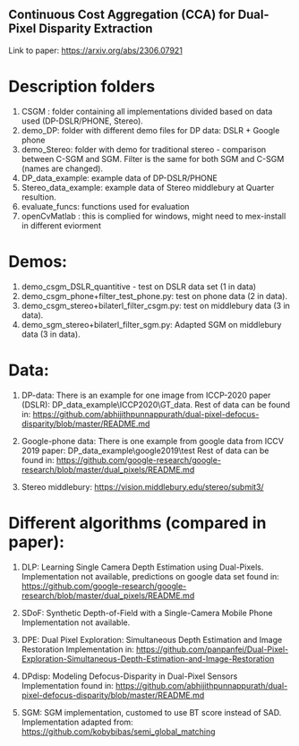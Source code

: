 ## Continuous Cost Aggregation (CCA) for Dual-Pixel Disparity Extraction ##
Link to paper: https://arxiv.org/abs/2306.07921


# Description folders
1. CSGM : folder containing all implementations divided based on data used (DP-DSLR/PHONE, Stereo).
2. demo_DP: folder with different demo files for DP data: DSLR + Google phone
3. demo_Stereo: folder with demo for traditional stereo - comparison between C-SGM and SGM. Filter is the same for both SGM and C-SGM (names are changed).
4. DP_data_example: example data of DP-DSLR/PHONE
5. Stereo_data_example: example data of Stereo middlebury at Quarter resultion. 
6. evaluate_funcs: functions used for evaluation
7. openCvMatlab : this is complied for windows, might need to mex-install in different eviorment 

# Demos: 
1. demo_csgm_DSLR_quantitive - test on DSLR data set (1 in data)
2. demo_csgm_phone+filter_test_phone.py: test on phone data (2 in data).
3. demo_csgm_stereo+bilaterl_filter_csgm.py: test on middlebury data (3 in data).
4. demo_sgm_stereo+bilaterl_filter_sgm.py: Adapted SGM on middlebury data (3 in data).

# Data:

1. DP-data:
There is an example for one image from ICCP-2020 paper (DSLR): DP_data_example\ICCP2020\GT_data.
Rest of data can be found in: 
https://github.com/abhijithpunnappurath/dual-pixel-defocus-disparity/blob/master/README.md

2. Google-phone data: 
There is one example from google data from ICCV 2019 paper: DP_data_example\google2019\test
Rest of data can be found in:
https://github.com/google-research/google-research/blob/master/dual_pixels/README.md

3. Stereo middlebury:
https://vision.middlebury.edu/stereo/submit3/

# Different algorithms (compared in paper):

1. DLP: Learning Single Camera Depth Estimation using Dual-Pixels.
Implementation not available, predictions on google data set found in: https://github.com/google-research/google-research/blob/master/dual_pixels/README.md

2. SDoF: Synthetic Depth-of-Field with a Single-Camera Mobile Phone
Implementation not available. 

3. DPE: Dual Pixel Exploration: Simultaneous Depth Estimation and Image Restoration
Implementation in: https://github.com/panpanfei/Dual-Pixel-Exploration-Simultaneous-Depth-Estimation-and-Image-Restoration

4. DPdisp: Modeling Defocus-Disparity in Dual-Pixel Sensors
Implementation found in: https://github.com/abhijithpunnappurath/dual-pixel-defocus-disparity/blob/master/README.md

5. SGM: 
SGM implementation, customed to use BT score instead of SAD. 
Implementation adapted from: https://github.com/kobybibas/semi_global_matching
